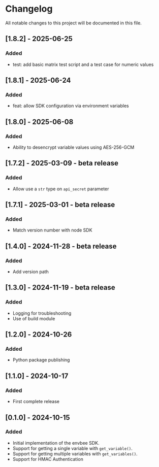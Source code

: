 # Changelog

All notable changes to this project will be documented in this file.

## [1.8.2] - 2025-06-25

### Added

- test: add basic matrix test script and a test case for numeric values

## [1.8.1] - 2025-06-24

### Added

- feat: allow SDK configuration via environment variables

## [1.8.0] - 2025-06-08

### Added

- Ability to desencrypt variable values using AES-256-GCM

## [1.7.2] - 2025-03-09 - beta release

### Added

- Allow use a `str` type on `api_secret` parameter

## [1.7.1] - 2025-03-01 - beta release

### Added

- Match version number with node SDK

## [1.4.0] - 2024-11-28 - beta release

### Added

- Add version path

## [1.3.0] - 2024-11-19 - beta release

### Added

- Logging for troubleshooting
- Use of build module

## [1.2.0] - 2024-10-26

### Added

- Python package publishing

## [1.1.0] - 2024-10-17

### Added

- First complete release

## [0.1.0] - 2024-10-15

### Added

- Initial implementation of the envbee SDK.
- Support for getting a single variable with `get_variable()`.
- Support for getting multiple variables with `get_variables()`.
- Support for HMAC Authentication
